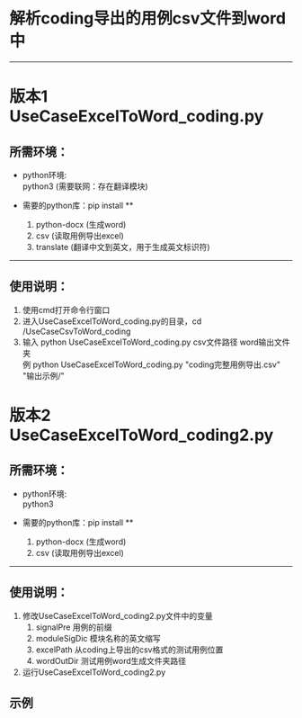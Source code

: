 # 解析coding导出的用例csv文件到word中
***
# 版本1 UseCaseExcelToWord_coding.py
## 所需环境：
- python环境:  
  python3 (需要联网：存在翻译模块)
  
- 需要的python库：pip install **

     1. python-docx    (生成word)
     2. csv   (读取用例导出excel)
     3. translate     (翻译中文到英文，用于生成英文标识符)
 ***
 
## 使用说明：
 
 1. 使用cmd打开命令行窗口
 2. 进入UseCaseExcelToWord_coding.py的目录，cd /UseCaseCsvToWord_coding
 3. 输入 python UseCaseExcelToWord_coding.py csv文件路径 word输出文件夹  
    例 python UseCaseExcelToWord_coding.py "coding完整用例导出.csv" "输出示例/"  

# 版本2 UseCaseExcelToWord_coding2.py
## 所需环境：
- python环境:  
  python3
  
- 需要的python库：pip install **

     1. python-docx    (生成word)
     2. csv   (读取用例导出excel)
 ***
 
## 使用说明：
 
 1. 修改UseCaseExcelToWord_coding2.py文件中的变量
    1. signalPre 用例的前缀
    2. moduleSigDic 模块名称的英文缩写
    3. excelPath 从coding上导出的csv格式的测试用例位置
    4. wordOutDir 测试用例word生成文件夹路径
 2. 运行UseCaseExcelToWord_coding2.py
 
## 示例
 
 